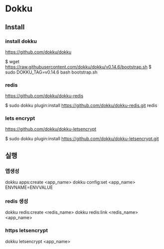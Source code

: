 # Dokku

## Install

### install dokku
https://github.com/dokku/dokku

$ wget https://raw.githubusercontent.com/dokku/dokku/v0.14.6/bootstrap.sh
$ sudo DOKKU_TAG=v0.14.6 bash bootstrap.sh

### redis
https://github.com/dokku/dokku-redis

$ sudo dokku plugin:install https://github.com/dokku/dokku-redis.git redis

### lets encrypt
https://github.com/dokku/dokku-letsencrypt

$ sudo dokku plugin:install https://github.com/dokku/dokku-letsencrypt.git

## 실행

### 앱생성
dokku apps:create <app_name>
dokku config:set <app_name> ENVNAME=ENVVALUE

### redis 생성
dokku redis:create <redis_name>
dokku redis:link <redis_name> <app_name>

### https letsencrypt
dokku letsencrypt <app_name>


